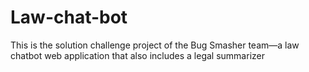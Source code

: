 # Law-chat-bot
This is the solution challenge project of the Bug Smasher team—a law chatbot web application that also includes a legal summarizer

